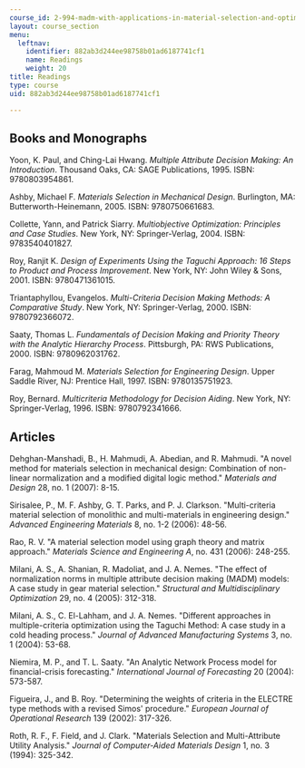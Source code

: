 ```yaml
---
course_id: 2-994-madm-with-applications-in-material-selection-and-optimal-design-january-iap-2007
layout: course_section
menu:
  leftnav:
    identifier: 882ab3d244ee98758b01ad6187741cf1
    name: Readings
    weight: 20
title: Readings
type: course
uid: 882ab3d244ee98758b01ad6187741cf1

---
```


Books and Monographs
--------------------

Yoon, K. Paul, and Ching-Lai Hwang. _Multiple Attribute Decision Making: An Introduction_. Thousand Oaks, CA: SAGE Publications, 1995. ISBN: 9780803954861.

Ashby, Michael F. _Materials Selection in Mechanical Design_. Burlington, MA: Butterworth-Heinemann, 2005. ISBN: 9780750661683.

Collette, Yann, and Patrick Siarry. _Multiobjective Optimization: Principles and Case Studies_. New York, NY: Springer-Verlag, 2004. ISBN: 9783540401827.

Roy, Ranjit K. _Design of Experiments Using the Taguchi Approach: 16 Steps to Product and Process Improvement_. New York, NY: John Wiley & Sons, 2001. ISBN: 9780471361015.

Triantaphyllou, Evangelos. _Multi-Criteria Decision Making Methods: A Comparative Study_. New York, NY: Springer-Verlag, 2000. ISBN: 9780792366072.

Saaty, Thomas L. _Fundamentals of Decision Making and Priority Theory with the Analytic Hierarchy Process_. Pittsburgh, PA: RWS Publications, 2000. ISBN: 9780962031762.

Farag, Mahmoud M. _Materials Selection for Engineering Design_. Upper Saddle River, NJ: Prentice Hall, 1997. ISBN: 9780135751923.

Roy, Bernard. _Multicriteria Methodology for Decision Aiding_. New York, NY: Springer-Verlag, 1996. ISBN: 9780792341666.

Articles
--------

Dehghan-Manshadi, B., H. Mahmudi, A. Abedian, and R. Mahmudi. "A novel method for materials selection in mechanical design: Combination of non-linear normalization and a modified digital logic method." _Materials and Design_ 28, no. 1 (2007): 8-15.

Sirisalee, P., M. F. Ashby, G. T. Parks, and P. J. Clarkson. "Multi-criteria material selection of monolithic and multi-materials in engineering design." _Advanced Engineering Materials_ 8, no. 1-2 (2006): 48-56.

Rao, R. V. "A material selection model using graph theory and matrix approach." _Materials Science and Engineering A_, no. 431 (2006): 248-255.

Milani, A. S., A. Shanian, R. Madoliat, and J. A. Nemes. "The effect of normalization norms in multiple attribute decision making (MADM) models: A case study in gear material selection." _Structural and Multidisciplinary Optimization_ 29, no. 4 (2005): 312-318.

Milani, A. S., C. El-Lahham, and J. A. Nemes. "Different approaches in multiple-criteria optimization using the Taguchi Method: A case study in a cold heading process." _Journal of Advanced Manufacturing Systems_ 3, no. 1 (2004): 53-68.

Niemira, M. P., and T. L. Saaty. "An Analytic Network Process model for financial-crisis forecasting." _International Journal of Forecasting_ 20 (2004): 573-587.

Figueira, J., and B. Roy. "Determining the weights of criteria in the ELECTRE type methods with a revised Simos' procedure." _European Journal of Operational Research_ 139 (2002): 317-326.

Roth, R. F., F. Field, and J. Clark. "Materials Selection and Multi-Attribute Utility Analysis." _Journal of Computer-Aided Materials Design_ 1, no. 3 (1994): 325-342.
